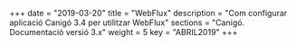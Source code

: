 +++
date        = "2019-03-20"
title       = "WebFlux"
description = "Com configurar aplicació Canigó 3.4 per utilitzar WebFlux"
sections    = "Canigó. Documentació versió 3.x"
weight      = 5
key         = "ABRIL2019"
+++
